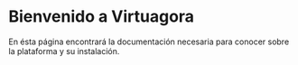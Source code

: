 # Bienvenido a Virtuagora

En ésta página encontrará la documentación necesaria para conocer sobre la plataforma y su instalación.
